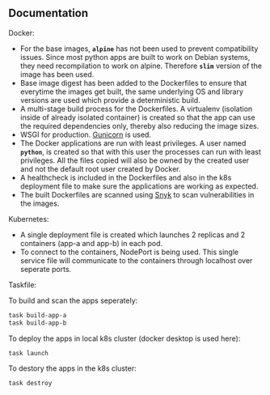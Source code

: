 ## Documentation

Docker:

- For the base images, **`alpine`** has not been used to prevent compatibility issues. Since most python apps are built to work on Debian systems, they need recompilation to work on alpine. Therefore **`slim`** version of the image has been used.
- Base image digest has been added to the Dockerfiles to ensure that everytime the images get built, the same underlying OS and library versions are used which provide a deterministic build.
- A multi-stage build process for the Dockerfiles. A virtualenv (isolation inside of already isolated container) is created so that the app can use the required dependencies only, thereby also reducing the image sizes.
- WSGI for production. [Gunicorn](https://docs.gunicorn.org/en/stable/index.html) is used.
- The Docker applications are run with least privileges. A user named **`python`**, is created so that with this user the processes can run with least privileges. All the files copied will also be owned by the created user and not the default root user created by Docker.
- A healthcheck is included in the Dockerfiles and also in the k8s deployment file to make sure the applications are working as expected.
- The built Dockerfiles are scanned using [Snyk](https://snyk.io/) to scan vulnerabilities in the images.

Kubernetes:
- A single deployment file is created which launches 2 replicas and 2 containers (app-a and app-b) in each pod.
- To connect to the containers, NodePort is being used. This single service file will communicate to the containers through localhost over seperate ports.


Taskfile:

To build and scan the apps seperately:

```bash
task build-app-a
task build-app-b
```

To deploy the apps in local k8s cluster (docker desktop is used here):

```bash
task launch
```

To destory the apps in the k8s cluster:

```bash
task destroy
```